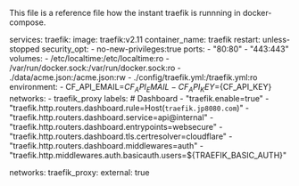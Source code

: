 This file is a reference file how the instant traefik is runnning in docker-compose.


services:
  traefik:
    image: traefik:v2.11
    container_name: traefik
    restart: unless-stopped
    security_opt:
      - no-new-privileges:true
    ports:
      - "80:80"
      - "443:443"
    volumes:
      - /etc/localtime:/etc/localtime:ro
      - /var/run/docker.sock:/var/run/docker.sock:ro
      - ./data/acme.json:/acme.json:rw
      - ./config/traefik.yml:/traefik.yml:ro
    environment:
      - CF_API_EMAIL=${CF_API_EMAIL}
      - CF_API_KEY=${CF_API_KEY}
    networks:
      - traefik_proxy
    labels:
      # Dashboard
      - "traefik.enable=true"
      - "traefik.http.routers.dashboard.rule=Host(`traefik.jp8080.com`)"
      - "traefik.http.routers.dashboard.service=api@internal"
      - "traefik.http.routers.dashboard.entrypoints=websecure"
      - "traefik.http.routers.dashboard.tls.certresolver=cloudflare"
      - "traefik.http.routers.dashboard.middlewares=auth"
      - "traefik.http.middlewares.auth.basicauth.users=${TRAEFIK_BASIC_AUTH}"

networks:
  traefik_proxy:
    external: true